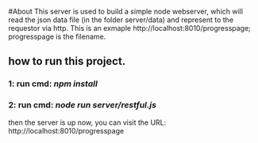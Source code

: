 #About 
This server is used to build a simple node webserver, which will read the json data file (in the folder server/data) and represent to the requestor via http. This is an exmaple http://localhost:8010/progresspage; progresspage is the filename.

## how to run this project.
### 1: run cmd:   *npm install*
### 2: run cmd:   *node run server/restful.js*

then the server is up now, you can visit the URL:  http://localhost:8010/progresspage